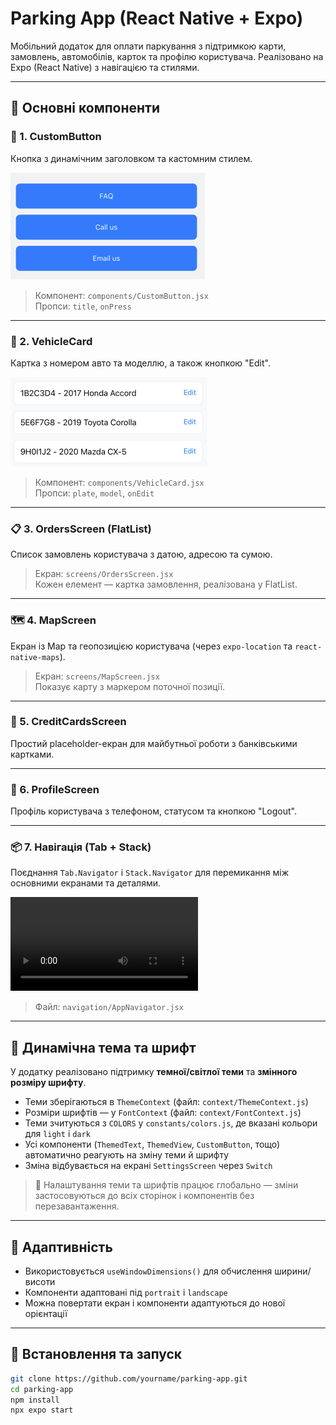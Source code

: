 # Parking App (React Native + Expo)

Мобільний додаток для оплати паркування з підтримкою карти, замовлень, автомобілів, карток та профілю користувача. Реалізовано на Expo (React Native) з навігацією та стилями.

---

## 🧩 Основні компоненти

### 🔘 1. CustomButton

Кнопка з динамічним заголовком та кастомним стилем.

![CustomButton Screenshot](./images/screenshots/button.png)

> Компонент: `components/CustomButton.jsx`  
> Пропси: `title`, `onPress`

---

### 🚗 2. VehicleCard

Картка з номером авто та моделлю, а також кнопкою "Edit".

![VehicleCard Screenshot](./images/screenshots/vehicle.png)

> Компонент: `components/VehicleCard.jsx`  
> Пропси: `plate`, `model`, `onEdit`

---

### 📋 3. OrdersScreen (FlatList)

Список замовлень користувача з датою, адресою та сумою.

> Екран: `screens/OrdersScreen.jsx`  
> Кожен елемент — картка замовлення, реалізована у FlatList.

---

### 🗺️ 4. MapScreen

Екран із Map та геопозицією користувача (через `expo-location` та `react-native-maps`).

> Екран: `screens/MapScreen.jsx`  
> Показує карту з маркером поточної позиції.

---

### 🧾 5. CreditCardsScreen

Простий placeholder-екран для майбутньої роботи з банківськими картками.

---

### 👤 6. ProfileScreen

Профіль користувача з телефоном, статусом та кнопкою "Logout".

---

### 📦 7. Навігація (Tab + Stack)

Поєднання `Tab.Navigator` і `Stack.Navigator` для перемикання між основними екранами та деталями.

![Orders -> OrderDetails video](./images/video/swipe-video.mp4)

> Файл: `navigation/AppNavigator.jsx`

---

## 🎨 Динамічна тема та шрифт

У додатку реалізовано підтримку **темної/світлої теми** та **змінного розміру шрифту**.

- Теми зберігаються в `ThemeContext` (файл: `context/ThemeContext.js`)
- Розміри шрифтів — у `FontContext` (файл: `context/FontContext.js`)
- Теми зчитуються з `COLORS` у `constants/colors.js`, де вказані кольори для `light` і `dark`
- Усі компоненти (`ThemedText`, `ThemedView`, `CustomButton`, тощо) автоматично реагують на зміну теми й шрифту
- Зміна відбувається на екрані `SettingsScreen` через `Switch`

> 🔁 Налаштування теми та шрифтів працює глобально — зміни застосовуються до всіх сторінок і компонентів без перезавантаження.

---

## 📱 Адаптивність

- Використовується `useWindowDimensions()` для обчислення ширини/висоти
- Компоненти адаптовані під `portrait` і `landscape`
- Можна повертати екран і компоненти адаптуються до нової орієнтації

---

## 🧪 Встановлення та запуск

```bash
git clone https://github.com/yourname/parking-app.git
cd parking-app
npm install
npx expo start
